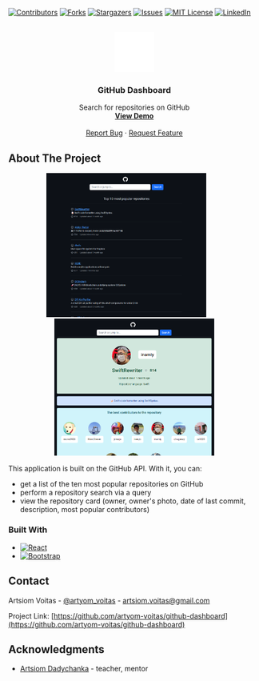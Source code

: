 [![Contributors][contributors-shield]][contributors-url]
[![Forks][forks-shield]][forks-url]
[![Stargazers][stars-shield]][stars-url]
[![Issues][issues-shield]][issues-url]
[![MIT License][license-shield]][license-url]
[![LinkedIn][linkedin-shield]][linkedin-url]



<!-- PROJECT LOGO -->
<br />
<div align="center">
  <a target="_blank" href="https://github.com/artyom-voitas/github-dashboard/">
    <img src="src/images/github-logo.svg" alt="Logo" width="80" height="80">
  </a>

<h3 align="center">GitHub Dashboard</h3>

  <p align="center">
    Search for repositories on GitHub
    <br />
    <a href="https://artyom-voitas.github.io/github-dashboard"><strong>View Demo</strong></a>
    <br />
    <br />
    <a href="https://github.com/artyom-voitas/github-dashboard/issues">Report Bug</a>
    ·
    <a href="https://github.com/artyom-voitas/github-dashboard/issues">Request Feature</a>
  </p>
</div>




<!-- ABOUT THE PROJECT -->

## About The Project

<p align="center">
  <img src="src/images/main-page-screenshot.png" width="320" alt="Main page screenshot">
&nbsp; &nbsp; &nbsp; &nbsp;
  <img align="justify" src="src/images/repository-page-screenshot.png" width="320" alt="Repository page screenshot">
</p>


This application is built on the GitHub API. With it, you can:

* get a list of the ten most popular repositories on GitHub
* perform a repository search via a query
* view the repository card (owner, owner's photo, date of last commit, description, most popular contributors)

### Built With

* [![React][React.js]][React-url]
* [![Bootstrap][Bootstrap.com]][Bootstrap-url]


<!-- CONTACT -->

## Contact

Artsiom Voitas - [@artyom_voitas](https://twitter.com/artyom_voitas) - artsiom.voitas@gmail.com

Project Link: [https://github.com/artyom-voitas/github-dashboard](https://github.com/artyom-voitas/github-dashboard)


<!-- ACKNOWLEDGMENTS -->

## Acknowledgments

* [Artsiom Dadychanka](https://github.com/adadychanka) - teacher, mentor


<!-- MARKDOWN LINKS & IMAGES -->
<!-- https://www.markdownguide.org/basic-syntax/#reference-style-links -->

[contributors-shield]: https://img.shields.io/github/contributors/artyom-voitas/github-dashboard.svg?style=for-the-badge

[contributors-url]: https://github.com/artyom-voitas/github-dashboard/graphs/contributors

[forks-shield]: https://img.shields.io/github/forks/artyom-voitas/github-dashboard.svg?style=for-the-badge

[forks-url]: https://github.com/artyom-voitas/github-dashboard/network/members

[stars-shield]: https://img.shields.io/github/stars/artyom-voitas/github-dashboard.svg?style=for-the-badge

[stars-url]: https://github.com/artyom-voitas/github-dashboard/stargazers

[issues-shield]: https://img.shields.io/github/issues/artyom-voitas/github-dashboard.svg?style=for-the-badge

[issues-url]: https://github.comartyom-voitas/github-dashboard/issues

[license-shield]: https://img.shields.io/github/license/artyom-voitas/github-dashboard.svg?style=for-the-badge

[license-url]: https://github.com/artyom-voitas/github-dashboard/blob/master/LICENSE.txt

[linkedin-shield]: https://img.shields.io/badge/-LinkedIn-black.svg?style=for-the-badge&logo=linkedin&colorB=555

[linkedin-url]: https://www.linkedin.com/in/artyom-voitas/

[React.js]: https://img.shields.io/badge/React-20232A?style=for-the-badge&logo=react&logoColor=61DAFB

[React-url]: https://reactjs.org/

[Bootstrap.com]: https://img.shields.io/badge/Bootstrap-563D7C?style=for-the-badge&logo=bootstrap&logoColor=white

[Bootstrap-url]: https://getbootstrap.com
